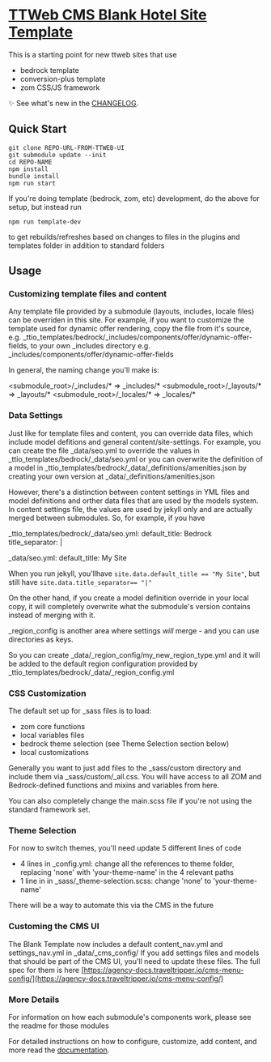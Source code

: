 # [TTWeb CMS Blank Hotel Site Template](https://github.com/TravelTripperWeb-Sites/blank-template)

This is a starting point for new ttweb sites that use
* bedrock template
* conversion-plus template
* zom CSS/JS framework

:sparkles: See what's new in the [CHANGELOG](CHANGELOG.md).


## Quick Start

```
git clone REPO-URL-FROM-TTWEB-UI
git submodule update --init
cd REPO-NAME
npm install
bundle install
npm run start
```


If you're doing template (bedrock, zom, etc) development, do the above for setup, but instead run 
```
npm run template-dev
```
to get rebuilds/refreshes based on changes to files in the plugins and templates folder in addition to standard folders





## Usage

### Customizing template files and content

Any template file provided by a submodule (layouts, includes, locale files) can be overriden in this site. For example, if you want to customize the template used for dynamic offer rendering,
copy the file from it's source, e.g. _ttio_templates/bedrock/_includes/components/offer/dynamic-offer-fields, to your own _includes directory e.g. _includes/components/offer/dynamic-offer-fields

In general, the naming change you'll make is:

<submodule_root>/_includes/*  => _includes/*
<submodule_root>/_layouts/*   => _layouts/*
<submodule_root>/_locales/*   => _locales/*

### Data Settings

Just like for template files and content, you can override data files, which include model defitions and general content/site-settings.
For example, you can create the file _data/seo.yml to override the values in _ttio_templates/bedrock/_data/seo.yml or you can overwrite the definition of a model in _ttio_templates/bedrock/_data/_definitions/amenities.json by creating your own version at _data/_definitions/amenities.json

However, there's a distinction between content settings in YML files and model definitions and orther data files that are used by the models system. In content settings file, the values are used by jekyll only and are actually merged between submodules. So, for example, if you have

_ttio_templates/bedrock/_data/seo.yml:
default_title: Bedrock 
title_separator: |

_data/seo.yml:
default_title: My Site

When you run jekyll, you'llhave `site.data.default_title == "My Site"`, but still have `site.data.title_separator== "|"`

On the other hand, if you create a model definition override in your local copy, it will completely overwrite what the submodule's version contains instead of merging with it.

_region_config is another area where settings *will* merge - and you can use directories as keys.

So you can create _data/_region_config/my_new_region_type.yml and it will be added to the default region configuration provided by _ttio_templates/bedrock/_data/_region_config.yml


### CSS Customization

The default set up for _sass files is to load:
* zom core functions
* local variables files
* bedrock theme selection (see Theme Selection section below)
* local customizations

Generally you want to just add files to the _sass/custom directory and include them via _sass/custom/_all.css. You will have access to all ZOM and Bedrock-defined functions and mixins and variables from here.

You can also completely change the main.scss file if you're not using the standard framework set.

### Theme Selection

For now to switch themes, you'll need update 5 different lines of code

* 4 lines in _config.yml: change all the references to theme folder, replacing 'none' with 'your-theme-name' in the 4 relevant paths
* 1 line in in _sass/_theme-selection.scss: change 'none' to 'your-theme-name'

There will be a way to automate this via the CMS in the future


### Customing the CMS UI

The Blank Template now includes a default content_nav.yml and settings_nav.yml in _data/_cms_config/
If you add settings files and models that should be part of the CMS UI, you'll need to update these files. The full spec for them is here [https://agency-docs.traveltripper.io/cms-menu-config/](https://agency-docs.traveltripper.io/cms-menu-config/)


### More Details

For information on how each submodule's components work, please see the readme for those modules



For detailed instructions on how to configure, customize, add content, and more read the [documentation](https://github.com/TravelTripperWeb-Sites/blank-template/wiki).

